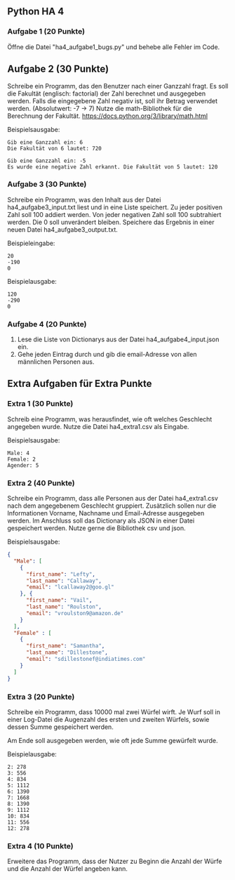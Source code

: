 ## Python HA 4

### Aufgabe 1 (20 Punkte)

Öffne die Datei "ha4_aufgabe1_bugs.py" und behebe alle Fehler im Code.

## Aufgabe 2 (30 Punkte)
Schreibe ein Programm, das den Benutzer nach einer Ganzzahl fragt. Es soll die Fakultät (englisch: factorial) der Zahl berechnet und ausgegeben werden. Falls die eingegebene Zahl negativ ist, soll ihr Betrag verwendet werden. (Absolutwert: -7 -> 7)
Nutze die math-Bibliothek für die Berechnung der Fakultät. https://docs.python.org/3/library/math.html

Beispielsausgabe:
```shell
Gib eine Ganzzahl ein: 6
Die Fakultät von 6 lautet: 720

Gib eine Ganzzahl ein: -5
Es wurde eine negative Zahl erkannt. Die Fakultät von 5 lautet: 120
```

### Aufgabe 3 (30 Punkte)
Schreibe ein Programm, was den Inhalt aus der Datei ha4_aufgabe3_input.txt liest und in eine Liste speichert. Zu jeder positiven Zahl soll 100 addiert werden. Von jeder negativen Zahl soll 100 subtrahiert werden. Die 0 soll unverändert bleiben.
Speichere das Ergebnis in einer neuen Datei ha4_aufgabe3_output.txt.

Beispieleingabe:
```
20
-190
0
```

Beispielausgabe:
```
120
-290
0
```
### Aufgabe 4 (20 Punkte)

1. Lese die Liste von Dictionarys aus der Datei ha4_aufgabe4_input.json ein.
2. Gehe jeden Eintrag durch und gib die email-Adresse von allen männlichen Personen aus.

## Extra Aufgaben für Extra Punkte

### Extra 1 (30 Punkte)

Schreib eine Programm, was herausfindet, wie oft welches Geschlecht angegeben wurde. Nutze die Datei ha4_extra1.csv als Eingabe.

Beispielsausgabe:
```
Male: 4
Female: 2
Agender: 5
```

### Extra 2 (40 Punkte)

Schreibe ein Programm, dass alle Personen aus der Datei ha4_extra1.csv nach dem angegebenem Geschlecht gruppiert. Zusätzlich sollen nur die Informationen Vorname, Nachname und Email-Adresse ausgegeben werden.
Im Anschluss soll das Dictionary als JSON in einer Datei gespeichert werden.
Nutze gerne die Bibliothek csv und json.

Beispielsausgabe:
```json
{
  "Male": [
    {
      "first_name": "Lefty",
      "last_name": "Callaway",
      "email": "lcallaway2@goo.gl"
    }, {
      "first_name": "Vail",
      "last_name": "Roulston",
      "email": "vroulston9@amazon.de"
    }
  ],
  "Female" : [
    {
      "first_name": "Samantha",
      "last_name": "Dillestone",
      "email": "sdillestonef@indiatimes.com"
    }
  ]
}
```

### Extra 3 (20 Punkte)

Schreibe ein Programm, dass 10000 mal zwei Würfel wirft.
Je Wurf soll in einer Log-Datei die Augenzahl des ersten und zweiten Würfels, sowie dessen Summe gespeichert werden.

Am Ende soll ausgegeben werden, wie oft jede Summe gewürfelt wurde.

Beispielausgabe:
```
2: 278
3: 556
4: 834
5: 1112
6: 1390
7: 1668
8: 1390
9: 1112
10: 834
11: 556
12: 278
```

### Extra 4 (10 Punkte)

Erweitere das Programm, dass der Nutzer zu Beginn die Anzahl der Würfe und die Anzahl der Würfel angeben kann.
